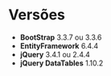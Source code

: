 # Versões
+ **BootStrap** 3.3.7 ou 3.3.6
+ **EntityFramework** 6.4.4 
+ **jQuery** 3.4.1 ou 2.4.4
+ **jQuery DataTables** 1.10.2
